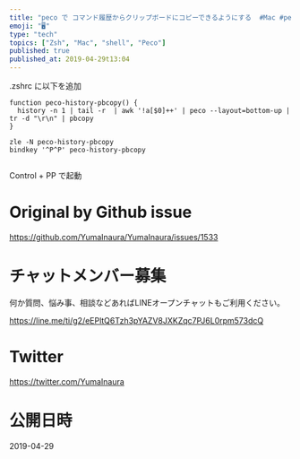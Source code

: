 ```yaml
---
title: "peco で コマンド履歴からクリップボードにコピーできるようにする  #Mac #peco #shell  #zsh"
emoji: "🖥"
type: "tech"
topics: ["Zsh", "Mac", "shell", "Peco"]
published: true
published_at: 2019-04-29t13:04
---
```


.zshrc に以下を追加

```
function peco-history-pbcopy() {
  history -n 1 | tail -r  | awk '!a[$0]++' | peco --layout=bottom-up | tr -d "\r\n" | pbcopy 
}

zle -N peco-history-pbcopy
bindkey '^P^P' peco-history-pbcopy


```

Control + PP で起動


# Original by Github issue

https://github.com/YumaInaura/YumaInaura/issues/1533








<!-- Update From Qiita API -->

# チャットメンバー募集


何か質問、悩み事、相談などあればLINEオープンチャットもご利用ください。

https://line.me/ti/g2/eEPltQ6Tzh3pYAZV8JXKZqc7PJ6L0rpm573dcQ





# Twitter


https://twitter.com/YumaInaura


<!-- Update From Qiita API -->



# 公開日時

2019-04-29
